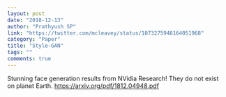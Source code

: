 ```yaml
---
layout: post
date: "2018-12-13"
author: "Prathyush SP"
link: "https://twitter.com/mcleavey/status/1073275946164051968"
category: "Paper"
title: "Style-GAN"
tags: ""
comments: true
---
```

Stunning face generation results from NVidia Research! They do not exist on planet Earth. https://arxiv.org/pdf/1812.04948.pdf